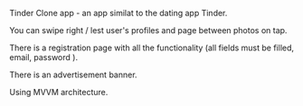 Tinder Clone app - an app similat to the dating app Tinder.

You can swipe right / lest user's profiles and page between photos on tap. 

There is a registration page with all the functionality (all fields must be filled, email, password ).

There is an advertisement banner.

Using MVVM architecture.
